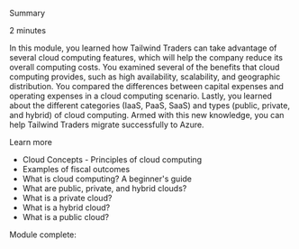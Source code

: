 Summary

2 minutes

In this module, you learned how Tailwind Traders can take advantage of several cloud computing features, which will help the company reduce its overall computing costs. You examined several of the benefits that cloud computing provides, such as high availability, scalability, and geographic distribution. You compared the differences between capital expenses and operating expenses in a cloud computing scenario. Lastly, you learned about the different categories (IaaS, PaaS, SaaS) and types (public, private, and hybrid) of cloud computing. Armed with this new knowledge, you can help Tailwind Traders migrate successfully to Azure.

Learn more
* Cloud Concepts - Principles of cloud computing
* Examples of fiscal outcomes
* What is cloud computing? A beginner's guide
* What are public, private, and hybrid clouds?
* What is a private cloud?
* What is a hybrid cloud?
* What is a public cloud?

Module complete: